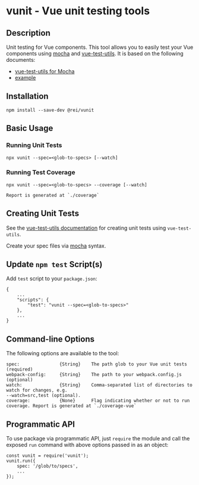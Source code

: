 # vunit - Vue unit testing tools

## Description

Unit testing for Vue components. This tool allows you to easily test your Vue components using
[mocha](https://mochajs.org) and [vue-test-utils](https://vue-test-utils.vuejs.org/). It is based on the following documents:
 * [vue-test-utils
for Mocha](https://vue-test-utils.vuejs.org/guides/testing-single-file-components-with-mocha-webpack.html)
 * [example](https://github.com/vuejs/vue-test-utils-mocha-webpack-example)

## Installation

    npm install --save-dev @rei/vunit

## Basic Usage

### Running Unit Tests

    npx vunit --spec=<glob-to-specs> [--watch]

### Running Test Coverage

    npx vunit --spec=<glob-to-specs> --coverage [--watch]

    Report is generated at `./coverage`

## Creating Unit Tests

See the [vue-test-utils documentation](https://vue-test-utils.vuejs.org/) for creating unit tests
 using `vue-test-utils`.

Create your spec files via [mocha](https://mochajs.org) syntax.

## Update `npm test` Script(s)

Add `test` script to your `package.json`:

    {
        ...
        "scripts": {
            "test": "vunit --spec=<glob-to-specs>"
        },
        ...
    }

## Command-line Options

The following options are available to the tool:

    spec:               {String}    The path glob to your Vue unit tests (required)
    webpack-config:     {String}    The path to your webpack.config.js (optional)
    watch:              {String}    Comma-separated list of directories to watch for changes, e.g.
    --watch=src,test (optional).
    coverage:           {None}      Flag indicating whether or not to run coverage. Report is generated at `./coverage-vue`

## Programmatic API

To use package via programmatic API, just `require` the module and call the exposed `run` command
 with above options passed in as an object:

    const vunit = require('vunit');
    vunit.run({
        spec: '/glob/to/specs',
        ...
    });
